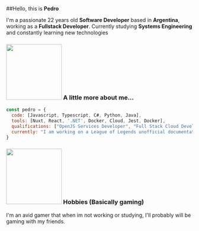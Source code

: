 ##Hello, this is **Pedro**

I'm a passionate 22 years old **Software Developer** based in **Argentina**, working as a **Fullstack Developer**.
Currently studying **Systems Engineering** and constantly learning new technologies

### <img src="https://media.giphy.com/media/kwEmwFUWO5Ety/giphy.gif" width="150"> A little more about me...  

```javascript
const pedro = {
  code: [Javascript, Typescript, C#, Python, Java],
  tools: [Nuxt, React, '.NET', Docker, Cloud, Jest, Docker],
  qualifications: ["OpenJS Services Developer", "Full Stack Cloud Developer"],
  currently: "I am working on a League of Legends unofficial documentation project."
}
```

### <img src="https://media.giphy.com/media/ckTRTDXhDF652ltrK9/giphy.gif" width="150"> Hobbies (Basically gaming)

I'm an avid gamer that when im not working or studying, I'll probably will be gaming with my friends.  
